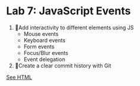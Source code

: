 # Lab 7: JavaScript Events
1. 🫧Add interactivity to different elements using JS
   - Mouse events
   - Keyboard events
   - Form events
   - Focus/Blur events
   - Event delegation
3. 📅Create a clear commit history with Git

[See HTML](https://legateg.github.io/113_FSJ_L7/index.html)
